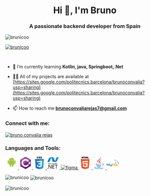 <h1 align="center">Hi 👋, I'm Bruno</h1>
<h3 align="center">A passionate backend developer from Spain</h3>

<p align="left"> <img src="https://komarev.com/ghpvc/?username=brunicoo&label=Profile%20views&color=0e75b6&style=flat" alt="brunicoo" /> </p>

<p align="left"> <a href="https://github.com/ryo-ma/github-profile-trophy"><img src="https://github-profile-trophy.vercel.app/?username=brunicoo" alt="brunicoo" /></a> </p>

<p align="left"> <a href="https://twitter.com/" target="blank"><img src="https://img.shields.io/twitter/follow/?logo=twitter&style=for-the-badge" alt="" /></a> </p>

- 🌱 I’m currently learning **Kotlin, java, Springboot,.Net**

- 👨‍💻 All of my projects are available at [https://sites.google.com/politecnics.barcelona/brunoconvalia?usp=sharing](https://sites.google.com/politecnics.barcelona/brunoconvalia?usp=sharing)

- 📫 How to reach me **brunoconvaliarejas7@gmail.com**

<h3 align="left">Connect with me:</h3>
<p align="left">
<a href="https://linkedin.com/in/bruno-convalia-rejas-7a003b2a2/" target="blank"><img align="center" src="https://raw.githubusercontent.com/rahuldkjain/github-profile-readme-generator/master/src/images/icons/Social/linked-in-alt.svg" alt="bruno convalia rejas" height="30" width="40" /></a>
</p>

<h3 align="left">Languages and Tools:</h3>
<p align="left"> <a href="https://developer.android.com" target="_blank" rel="noreferrer"> <img src="https://raw.githubusercontent.com/devicons/devicon/master/icons/android/android-original-wordmark.svg" alt="android" width="40" height="40"/> </a> <a href="https://www.w3schools.com/cs/" target="_blank" rel="noreferrer"> <img src="https://raw.githubusercontent.com/devicons/devicon/master/icons/csharp/csharp-original.svg" alt="csharp" width="40" height="40"/> </a> <a href="https://www.w3schools.com/css/" target="_blank" rel="noreferrer"> <img src="https://raw.githubusercontent.com/devicons/devicon/master/icons/css3/css3-original-wordmark.svg" alt="css3" width="40" height="40"/> </a> <a href="https://dotnet.microsoft.com/" target="_blank" rel="noreferrer"> <img src="https://raw.githubusercontent.com/devicons/devicon/master/icons/dot-net/dot-net-original-wordmark.svg" alt="dotnet" width="40" height="40"/> </a> <a href="https://www.figma.com/" target="_blank" rel="noreferrer"> <img src="https://www.vectorlogo.zone/logos/figma/figma-icon.svg" alt="figma" width="40" height="40"/> </a> <a href="https://www.w3.org/html/" target="_blank" rel="noreferrer"> <img src="https://raw.githubusercontent.com/devicons/devicon/master/icons/html5/html5-original-wordmark.svg" alt="html5" width="40" height="40"/> </a> <a href="https://www.java.com" target="_blank" rel="noreferrer"> <img src="https://raw.githubusercontent.com/devicons/devicon/master/icons/java/java-original.svg" alt="java" width="40" height="40"/> </a> <a href="https://www.mysql.com/" target="_blank" rel="noreferrer"> <img src="https://raw.githubusercontent.com/devicons/devicon/master/icons/mysql/mysql-original-wordmark.svg" alt="mysql" width="40" height="40"/> </a> </p>

<p><img align="left" src="https://github-readme-stats.vercel.app/api/top-langs?username=brunicoo&show_icons=true&locale=en&layout=compact" alt="brunicoo" /></p>

<p>&nbsp;<img align="center" src="https://github-readme-stats.vercel.app/api?username=brunicoo&show_icons=true&locale=en" alt="brunicoo" /></p>

<p><img align="center" src="https://github-readme-streak-stats.herokuapp.com/?user=brunicoo&" alt="brunicoo" /></p>
